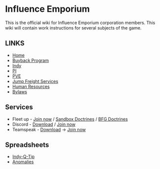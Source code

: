 # Influence Emporium
This is the official wiki for Influence Emporium corporation members.
This wiki will contain work instructions for several subjects of the game.

## LINKS
* [Home](README.md)
* [Buyback Program](Buyback/Buyback.md)
* [Indy](Indy.md)
* [PI](PI.md)
* [PVE](PVE.md)
* [Jump Freight Services](JumpFreight.md)
* [Human Resources](HumanResources.md)
* [Bylaws](Bylaws.md)

## Services
* Fleet up - [Join now](http://fleet-up.com/Group/Join/121BD84BC507BE535ADA71E8EAFA6D88) / [Sandbox Doctrines](http://fleet-up.com/Doctrine/Index/49960) / [BFG Doctrines](http://fleet-up.com/Fitting/Index/44149)
* Discord - [Download](http://discordapp.com/) / [Join now](http://discord.gg/83Khnxq)
* Teamspeak - [Download](http://www.teamspeak3.com) -> [Join now](https://drive.google.com/file/d/1MQ6tiW4vZjxbDHg1b9F_sxGrByTSC0nb/view)

## Spreadsheets
* [Indy-Q-Tip](https://docs.google.com/spreadsheets/d/1rv6fjyzQETQr7ImTrDPX-vCvUHph4A6CZrm_jYCT3XE/edit#gid=134055253)
* [Anomalies](https://docs.google.com/spreadsheets/d/1rv6fjyzQETQr7ImTrDPX-vCvUHph4A6CZrm_jYCT3XE/edit#gid=961307565)
